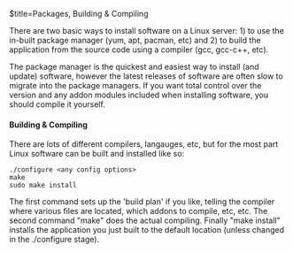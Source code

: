 $title=Packages, Building & Compiling


There are two basic ways to install software on a Linux server: 1) to use the in-built package manager (yum, apt, pacman, etc) and 2) to build the application from the source code using a compiler (gcc, gcc-c++, etc).


The package manager is the quickest and easiest way to install (and update) software, however the latest releases of software are often slow to migrate into the package managers. If you want total control over the version and any addon modules included when installing software, you should compile it yourself.


#### Building & Compiling

There are lots of different compilers, langauges, etc, but for the most part Linux software can be built and installed like so:

    ./configure <any config options>
    make
    sudo make install


The first command sets up the 'build plan' if you like, telling the compiler where various files are located, which addons to compile, etc, etc. The second command "make" does the actual compiling. Finally "make install" installs the application you just built to the default location (unless changed in the ./configure stage).